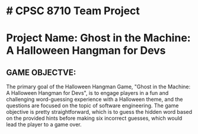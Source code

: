 <h1># CPSC 8710 Team Project</h1>

<h1>Project Name: Ghost in the Machine: A Halloween Hangman for Devs</h1>

<h2>GAME OBJECTVE:</h2>

The primary goal of the Halloween Hangman Game, "Ghost in the Machine: A Halloween Hangman for Devs", is to engage players in a fun and challenging word-guessing experience with a Halloween theme, and the questions are focused on the topic of software engineering.
The game objective is pretty straightforward, which is to guess the hidden word based on the provided hints before making six incorrect guesses, which would lead the player to a game over.
